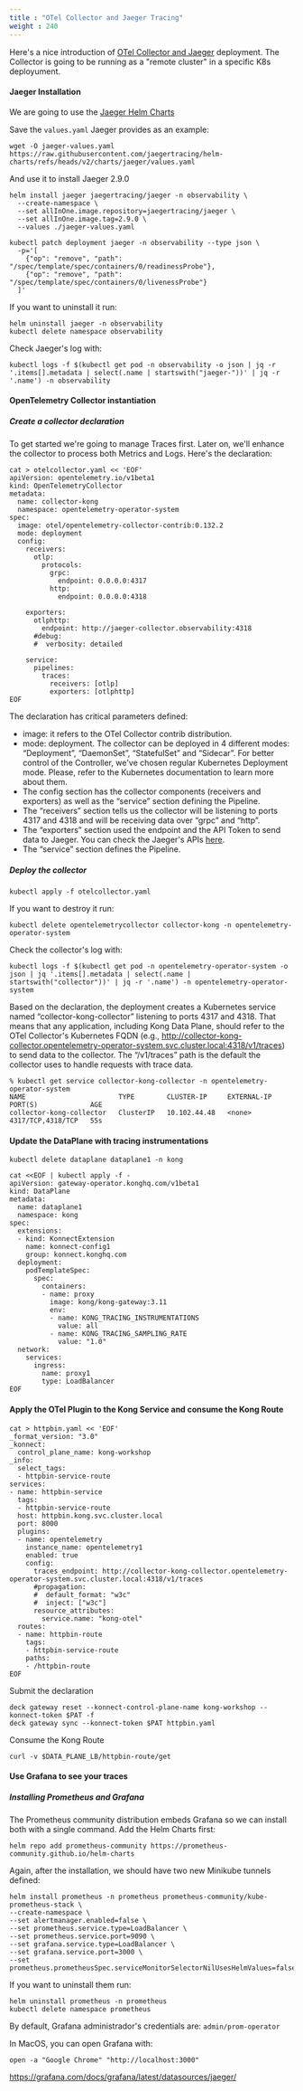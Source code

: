 ```yaml
---
title : "OTel Collector and Jaeger Tracing"
weight : 240
---
```


Here's a nice introduction of [OTel Collector and Jaeger](https://www.jaegertracing.io/docs/latest/architecture/#with-opentelemetry-collector) deployment. The Collector is going to be running as a "remote cluster" in a specific K8s deployument.

#### Jaeger Installation

We are going to use the [Jaeger Helm Charts](https://github.com/jaegertracing/helm-charts/tree/v2/charts/jaeger)

Save the ```values.yaml``` Jaeger provides as an example:

```
wget -O jaeger-values.yaml https://raw.githubusercontent.com/jaegertracing/helm-charts/refs/heads/v2/charts/jaeger/values.yaml
```

And use it to install Jaeger 2.9.0
```
helm install jaeger jaegertracing/jaeger -n observability \
  --create-namespace \
  --set allInOne.image.repository=jaegertracing/jaeger \
  --set allInOne.image.tag=2.9.0 \
  --values ./jaeger-values.yaml

kubectl patch deployment jaeger -n observability --type json \
  -p='[
    {"op": "remove", "path": "/spec/template/spec/containers/0/readinessProbe"},
    {"op": "remove", "path": "/spec/template/spec/containers/0/livenessProbe"}
  ]'
```

If you want to uninstall it run:
```
helm uninstall jaeger -n observability
kubectl delete namespace observability
```


Check Jaeger's log with:

```
kubectl logs -f $(kubectl get pod -n observability -o json | jq -r '.items[].metadata | select(.name | startswith("jaeger-"))' | jq -r '.name') -n observability
```


#### OpenTelemetry Collector instantiation

##### Create a collector declaration
To get started we're going to manage Traces first. Later on, we'll enhance the collector to process both Metrics and Logs. Here's the declaration:

```
cat > otelcollector.yaml << 'EOF'
apiVersion: opentelemetry.io/v1beta1
kind: OpenTelemetryCollector
metadata:
  name: collector-kong
  namespace: opentelemetry-operator-system
spec:
  image: otel/opentelemetry-collector-contrib:0.132.2
  mode: deployment
  config:
    receivers:
      otlp:
        protocols:
          grpc:
            endpoint: 0.0.0.0:4317
          http:
            endpoint: 0.0.0.0:4318

    exporters:
      otlphttp:
        endpoint: http://jaeger-collector.observability:4318
      #debug:
      #  verbosity: detailed

    service:
      pipelines:
        traces:
          receivers: [otlp]
          exporters: [otlphttp]
EOF
```

The declaration has critical parameters defined:
* image: it refers to the OTel Collector contrib distribution.
* mode: deployment. The collector can be deployed in 4 different modes: “Deployment”, “DaemonSet”, “StatefulSet” and “Sidecar”. For better control of the Controller, we've chosen regular Kubernetes Deployment mode. Please, refer to the Kubernetes documentation to learn more about them.
* The config section has the collector components (receivers and exporters) as well as the “service” section defining the Pipeline.
* The “receivers” section tells us the collector will be listening to ports 4317 and 4318 and will be receiving data over “grpc” and “http”.
* The “exporters” section used the endpoint and the API Token to send data to Jaeger. You can check the Jaeger's APIs [here](https://www.jaegertracing.io/docs/latest/architecture/apis/).
* The “service” section defines the Pipeline.

##### Deploy the collector

```
kubectl apply -f otelcollector.yaml
```

If you want to destroy it run:

```
kubectl delete opentelemetrycollector collector-kong -n opentelemetry-operator-system
```

Check the collector's log with:
```
kubectl logs -f $(kubectl get pod -n opentelemetry-operator-system -o json | jq '.items[].metadata | select(.name | startswith("collector"))' | jq -r '.name') -n opentelemetry-operator-system
```

Based on the declaration, the deployment creates a Kubernetes service named “collector-kong-collector” listening to ports 4317 and 4318. That means that any application, including Kong Data Plane, should refer to the OTel Collector's Kubernetes FQDN (e.g., http://collector-kong-collector.opentelemetry-operator-system.svc.cluster.local:4318/v1/traces) to send data to the collector. The “/v1/traces” path is the default the collector uses to handle requests with trace data.

```
% kubectl get service collector-kong-collector -n opentelemetry-operator-system 
NAME                       TYPE        CLUSTER-IP     EXTERNAL-IP   PORT(S)             AGE
collector-kong-collector   ClusterIP   10.102.44.48   <none>        4317/TCP,4318/TCP   55s
```


#### Update the DataPlane with tracing instrumentations

```
kubectl delete dataplane dataplane1 -n kong

```

```
cat <<EOF | kubectl apply -f -
apiVersion: gateway-operator.konghq.com/v1beta1
kind: DataPlane
metadata:
  name: dataplane1
  namespace: kong
spec:
  extensions:
  - kind: KonnectExtension
    name: konnect-config1
    group: konnect.konghq.com
  deployment:
    podTemplateSpec:
      spec:
        containers:
        - name: proxy
          image: kong/kong-gateway:3.11
          env:
          - name: KONG_TRACING_INSTRUMENTATIONS
            value: all
          - name: KONG_TRACING_SAMPLING_RATE
            value: "1.0"
  network:
    services:
      ingress:
        name: proxy1
        type: LoadBalancer
EOF
```

#### Apply the OTel Plugin to the Kong Service and consume the Kong Route

```
cat > httpbin.yaml << 'EOF'
_format_version: "3.0"
_konnect:
  control_plane_name: kong-workshop
_info:
  select_tags:
  - httpbin-service-route
services:
- name: httpbin-service
  tags:
  - httpbin-service-route
  host: httpbin.kong.svc.cluster.local
  port: 8000
  plugins:
  - name: opentelemetry
    instance_name: opentelemetry1
    enabled: true
    config:
      traces_endpoint: http://collector-kong-collector.opentelemetry-operator-system.svc.cluster.local:4318/v1/traces
      #propagation:
      #  default_format: "w3c"
      #  inject: ["w3c"]
      resource_attributes:
        service.name: "kong-otel"
  routes:
  - name: httpbin-route
    tags:
    - httpbin-service-route
    paths:
    - /httpbin-route
EOF
```

Submit the declaration

```
deck gateway reset --konnect-control-plane-name kong-workshop --konnect-token $PAT -f
deck gateway sync --konnect-token $PAT httpbin.yaml
```

Consume the Kong Route
```
curl -v $DATA_PLANE_LB/httpbin-route/get
```



#### Use Grafana to see your traces

##### Installing Prometheus and Grafana

The Prometheus community distribution embeds Grafana so we can install both with a single command. Add the Helm Charts first:

```
helm repo add prometheus-community https://prometheus-community.github.io/helm-charts
```

Again, after the installation, we should have two new Minikube tunnels defined:
```
helm install prometheus -n prometheus prometheus-community/kube-prometheus-stack \
--create-namespace \
--set alertmanager.enabled=false \
--set prometheus.service.type=LoadBalancer \
--set prometheus.service.port=9090 \
--set grafana.service.type=LoadBalancer \
--set grafana.service.port=3000 \
--set prometheus.prometheusSpec.serviceMonitorSelectorNilUsesHelmValues=false
```

If you want to uninstall them run:

```
helm uninstall prometheus -n prometheus
kubectl delete namespace prometheus
```

By default, Grafana administrador's credentials are: ```admin/prom-operator```


In MacOS, you can open Grafana with:

```
open -a "Google Chrome" "http://localhost:3000"
```


https://grafana.com/docs/grafana/latest/datasources/jaeger/